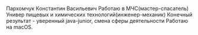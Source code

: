 Пархомчук Константин Васильевич
Работаю в МЧС(мастер-спасатель)
Универ пищевых и химических технологий(инженер-механик)
Конечный результат - уверенный java-junior, смена сферы деятельности
Работаю на macOS.
